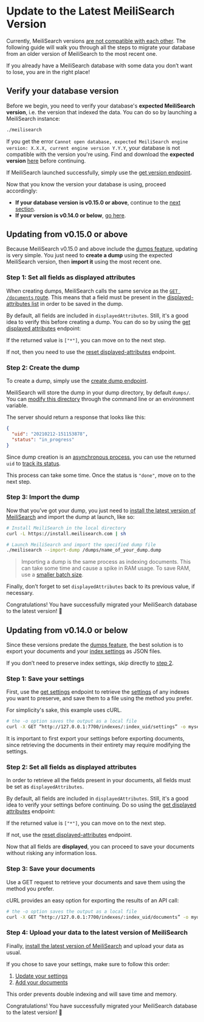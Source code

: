 # Update to the Latest MeiliSearch Version

Currently, MeiliSearch versions [are not compatible with each other](/learn/getting_started/installation.md#updating-meilisearch). The following guide will walk you through all the steps to migrate your database from an older version of MeiliSearch to the most recent one. 

If you already have a MeiliSearch database with some data you don’t want to lose, you are in the right place!

## Verify your database version

Before we begin, you need to verify your database's **expected MeiliSearch version**, i.e. the version that indexed the data. You can do so by launching a MeiliSearch instance:

```bash
./meilisearch
```

If you get the error `Cannot open database, expected MeiliSearch engine version: X.X.X, current engine version Y.Y.Y`, your database is not compatible with the version you're using. Find and download the **expected version** [here](https://github.com/meilisearch/MeiliSearch/releases) before continuing.

If MeiliSearch launched successfully, simply use the [get version endpoint](/reference/api/version.md).

<RouteHighlighter method="GET" route="/version"/>

Now that you know the version your database is using, proceed accordingly:

- **If your database version is v0.15.0 or above**, continue to the [next section](#updating-from-v0150-or-above).
- **If your version is v0.14.0 or below**, [go here](#updating-from-v0140-or-below).

## Updating from v0.15.0 or above

Because MeiliSearch v0.15.0 and above include the [dumps feature](/reference/features/dumps.md), updating is very simple. You just need to **create a dump** using the expected MeiliSearch version, then **import it** using the most recent one.

### Step 1: Set all fields as displayed attributes

When creating dumps, MeiliSearch calls the same service as the [`GET /documents` route](/reference/api/documents.md#get-documents). This means that a field must be present in the [displayed-attributes list](/reference/features/field_properties.md#displayed-fields) in order to be saved in the dump.

By default, all fields are included in `displayedAttributes`. Still, it's a good idea to verify this before creating a dump. You can do so by using the [get displayed attributes](/reference/api/displayed_attributes.html#get-displayed-attributes) endpoint: 

<RouteHighlighter method="GET" route="/indexes/:index_uid/settings/displayed-attributes" />

If the returned value is `["*"]`, you can move on to the next step.

If not, then you need to use the [reset displayed-attributes](/reference/api/displayed_attributes.html#reset-displayed-attributes) endpoint.

<RouteHighlighter method="DELETE" route="/indexes/:index_uid/settings/displayed-attributes"/>

### Step 2: Create the dump

To create a dump, simply use the [create dump endpoint](/reference/api/dump.html#create-a-dump).

<RouteHighlighter method="POST" route="/dumps"/>

MeiliSearch will store the dump in your dump directory, by default `dumps/`. You can [modify this directory](/reference/features/configuration.html#dumps-destination) through the command line or an environment variable. 

The server should return a response that looks like this:

```json
{
  "uid": "20210212-151153878",
  "status": "in_progress"
}
```

Since dump creation is an [asynchronous process](/learn/advanced/asynchronous_updates.md), you can use the returned `uid` to [track its status](/reference/api/dump.html#get-dump-status).

<RouteHighlighter method="GET" route="/dumps/:dump_uid/status"/>

This process can take some time. Once the status is `"done"`, move on to the next step.

### Step 3: Import the dump

Now that you’ve got your dump, you just need to [install the latest version of MeiliSearch](/learn/getting_started/installation.md#download-and-launch) and import the dump at launch, like so:

```bash
# Install MeiliSearch in the local directory
curl -L https://install.meilisearch.com | sh

# Launch MeiliSearch and import the specified dump file
./meilisearch --import-dump /dumps/name_of_your_dump.dump
```

> Importing a dump is the same process as indexing documents. This can take some time and cause a spike in RAM usage. To save RAM, use a [smaller batch size](/reference/features/configuration.md#dump-batch-size).

Finally, don’t forget to set `displayedAttributes` back to its previous value, if necessary.

Congratulations! You have successfully migrated your MeiliSearch database to the latest version! 🎉

## Updating from v0.14.0 or below

Since these versions predate the [dumps feature](/reference/features/dumps.md), the best solution is to export your documents and your [index settings](/reference/features/settings.md) as JSON files. 

If you don’t need to preserve index settings, skip directly to [step 2](#step-2-check-your-settings).

### Step 1: Save your settings

First, use the [get settings](/reference/api/settings.md#get-settings) endpoint to retrieve the [settings](/reference/features/settings.md) of any indexes you want to preserve, and save them to a file using the method you prefer.

<RouteHighlighter method="GET" route="/indexes/:index_uid/settings"/>

For simplicity's sake, this example uses cURL.

```bash
# the -o option saves the output as a local file
curl -X GET “http://127.0.0.1:7700/indexes/:index_uid/settings” -o mysettings.json
```

It is important to first export your settings before exporting documents, since retrieving the documents in their entirety may require modifying the settings.

### Step 2: Set all fields as displayed attributes

In order to retrieve all the fields present in your documents, all fields must be set as `displayedAttributes`. 

By default, all fields are included in `displayedAttributes`. Still, it's a good idea to verify your settings before continuing. Do so using the [get displayed attributes](/reference/api/displayed_attributes.html#get-displayed-attributes) endpoint: 

<RouteHighlighter method="GET" route="/indexes/:index_uid/settings/displayed-attributes"/>

If the returned value is `["*"]`, you can move on to the next step.

If not, use the [reset displayed-attributes](/reference/api/displayed_attributes.html#reset-displayed-attributes) endpoint.

<RouteHighlighter method="DELETE" route="/indexes/:index_uid/settings/displayed-attributes"/>

Now that all fields are **displayed**, you can proceed to save your documents without risking any information loss.

### Step 3: Save your documents

Use a GET request to retrieve your documents and save them using the method you prefer.

<RouteHighlighter method="GET" route="/indexes/:index_uid/documents"/>

cURL provides an easy option for exporting the results of an API call:

```bash
# the -o option saves the output as a local file
curl -X GET “http://127.0.0.1:7700/indexes/:index_uid/documents” -o mydocuments.json
```

### Step 4: Upload your data to the latest version of MeiliSearch

Finally, [install the latest version of MeiliSearch](/learn/getting_started/installation.md) and upload your data as usual.

If you chose to save your settings, make sure to follow this order:

1. [Update your settings](/reference/api/settings.md#update-settings)
2. [Add your documents](/reference/api/documents.md#add-or-replace-documents)

This order prevents double indexing and will save time and memory.

Congratulations! You have successfully migrated your MeiliSearch database to the latest version! 🎉

